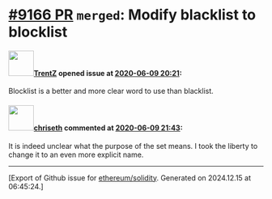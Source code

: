 # [\#9166 PR](https://github.com/ethereum/solidity/pull/9166) `merged`: Modify blacklist to blocklist

#### <img src="https://avatars.githubusercontent.com/u/10762758?v=4" width="50">[TrentZ](https://github.com/TrentZ) opened issue at [2020-06-09 20:21](https://github.com/ethereum/solidity/pull/9166):

Blocklist is a better and more clear word to use than blacklist. 

#### <img src="https://avatars.githubusercontent.com/u/9073706?v=4" width="50">[chriseth](https://github.com/chriseth) commented at [2020-06-09 21:43](https://github.com/ethereum/solidity/pull/9166#issuecomment-641598269):

It is indeed unclear what the purpose of the set means. I took the liberty to change it to an even more explicit name.


-------------------------------------------------------------------------------



[Export of Github issue for [ethereum/solidity](https://github.com/ethereum/solidity). Generated on 2024.12.15 at 06:45:24.]
